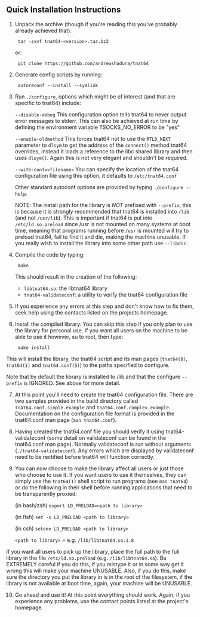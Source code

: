 Quick Installation Instructions
-------------------------------

1. Unpack the archive (though if you're reading this you've probably
already achieved that):

        tar -zxvf tnat64-<version>.tar.bz2
   or:

        git clone https://github.com/andrewshadura/tnat64

2. Generate config scripts by running:

        autoreconf --install --symlink

3. Run `./configure`, options which might be of interest (and that are 
   specific to tnat64) include:

	`--disable-debug`	This configuration option tells tnat64
				to never output error messages to stderr.
				This can also be achieved at run time
				by defining the environment variable
				TSOCKS_NO_ERROR to be "yes"

	`--enable-oldmethod`	This forces tnat64 not to use the
				`RTLD_NEXT` parameter to `dlsym` to get the
				address of the `connect()` method tnat64
				overrides, instead it loads a reference
				to the libc shared library and then uses
				`dlsym()`. Again this is not very elegant
				and shouldn't be required.

	`--with-conf=<filename>`	You can specify the location of the tnat64
				configuration file using this option, it
				defaults to `/etc/tnat64.conf`

    Other standard autoconf options are provided by typing `./configure
    --help`.

    NOTE: The install path for the library is _NOT_ prefixed with `--prefix`,
    this is because it is strongly recommended that tnat64 is installed into
    `/lib` (and not `/usr/lib`). This is important if tnat64 is put into
    `/etc/ld.so.preload` since /usr is not mounted on many systems at boot
    time, meaning that programs running before `/usr` is mounted will try to
    preload tnat64, fail to find it and die, making the machine unusable. If
    you really wish to install the library into some other path use `--libdir`.

4. Compile the code by typing:

        make
   
   This should result in the creation of the following:
   
   - `libtnat64.so`: the libtnat64 library
   - `tnat64-validateconf`: a utility to verify the tnat64 configuration
      file

5. If you experience any errors at this step and don't know how to fix
them, seek help using the contacts listed on the projects homepage.

6. Install the compiled library. You can skip this step if you only plan
to use the library for personal use. If you want all users on the machine
to be able to use it however, su to root, then type:

        make install

This will install the library, the tnat64 script and its man pages
(`tnat64(8)`, `tnat64(1)` and `tnat64.conf(5)`) to the paths specified to
configure.

Note that by default the library is installed to /lib and that the
configure `--prefix` is IGNORED. See above for more detail.

7. At this point you'll need to create the tnat64 configuration file.
There are two samples provided in the build directory called
`tnat64.conf.simple.example` and `tnat64.conf.complex.example`.
Documentation on the configuration file format is provided in the
tnat64.conf man page (`man tnat64.conf`).

8. Having created the tnat64.conf file you should verify it using
tnat64-validateconf (some detail on validateconf can be found in the
tnat64.conf man page). Normally validateconf is run without arguments
(`./tnat64-validateconf`). Any errors which are displayed by validateconf
need to be rectified before tnat64 will function correctly.

9. You can now choose to make the library affect all users or just those
who choose to use it. If you want users to use it themselves, they can
simply use the `tnat64(1)` shell script to run programs (see `man tnat64`)
or do the following in their shell before running applications that need
to be transparently proxied:

	(in bash/zsh) `export LD_PRELOAD=<path to library>`

	(in fish) `set -x LD_PRELOAD <path to library>`

	(in csh) `setenv LD_PRELOAD <path to library>`

	`<path to library>` = e.g. `/lib/libtnat64.so.1.8`

If you want all users to pick up the library, place the full path to the
full library in the file `/etc/ld.so.preload` (e.g. `/lib/libtnat64.so`). Be
EXTREMELY careful if you do this, if you mistype it or in some way get it
wrong this will make your machine UNUSABLE. Also, if you do this, make
sure the directory you put the library in is in the root of the
filesystem, if the library is not available at boot time, again, your
machine will be UNUSABLE.

10. Go ahead and use it! At this point everything should work. Again, if
you experience any problems, use the contact points listed at the project's
homepage.
